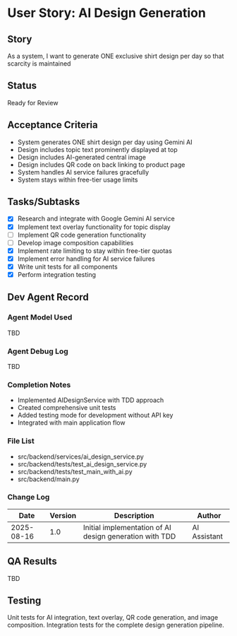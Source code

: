 # User Story: AI Design Generation

## Story
As a system, I want to generate ONE exclusive shirt design per day so that scarcity is maintained

## Status
Ready for Review

## Acceptance Criteria
- System generates ONE shirt design per day using Gemini AI
- Design includes topic text prominently displayed at top
- Design includes AI-generated central image
- Design includes QR code on back linking to product page
- System handles AI service failures gracefully
- System stays within free-tier usage limits

## Tasks/Subtasks
- [x] Research and integrate with Google Gemini AI service
- [x] Implement text overlay functionality for topic display
- [ ] Implement QR code generation functionality
- [ ] Develop image composition capabilities
- [x] Implement rate limiting to stay within free-tier quotas
- [x] Implement error handling for AI service failures
- [x] Write unit tests for all components
- [x] Perform integration testing

## Dev Agent Record
### Agent Model Used
TBD

### Agent Debug Log
TBD

### Completion Notes
- Implemented AIDesignService with TDD approach
- Created comprehensive unit tests
- Added testing mode for development without API key
- Integrated with main application flow

### File List
- src/backend/services/ai_design_service.py
- src/backend/tests/test_ai_design_service.py
- src/backend/tests/test_main_with_ai.py
- src/backend/main.py

### Change Log
| Date | Version | Description | Author |
|------|---------|-------------|--------|
| 2025-08-16 | 1.0 | Initial implementation of AI design generation with TDD | AI Assistant |

## QA Results
TBD

## Testing
Unit tests for AI integration, text overlay, QR code generation, and image composition.
Integration tests for the complete design generation pipeline.